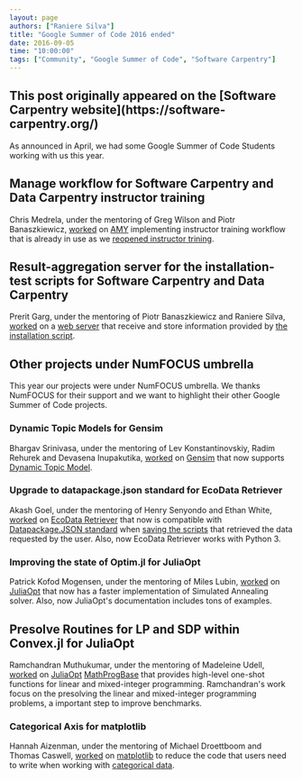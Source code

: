 ```yaml
---
layout: page
authors: ["Raniere Silva"]
title: "Google Summer of Code 2016 ended"
date: 2016-09-05
time: "10:00:00"
tags: ["Community", "Google Summer of Code", "Software Carpentry"]
---
```


<h2>This post originally appeared on the [Software Carpentry website](https://software-carpentry.org/)</h2>

As announced in April,
we had some Google Summer of Code Students working with us this year.

## Manage workflow for Software Carpentry and Data Carpentry instructor training

Chris Medrela, under the mentoring of Greg Wilson and Piotr Banaszkiewicz,
[worked](https://chrismedrela.github.io/end-of-gsoc)
on [AMY](https://github.com/swcarpentry/amy) implementing
instructor training workflow that is already in use
as we [reopened instructor trining](http://software-carpentry.org/blog/2016/07/reopening-instructor-training.html).

## Result-aggregation server for the installation-test scripts for Software Carpentry and Data Carpentry

Prerit Garg, under the mentoring of Piotr Banaszkiewicz and Raniere Silva,
[worked](http://prerit2010.github.io/GSoC-Project-Front-end-tests-and-updates)
on a [web server](https://github.com/swcarpentry/installation-testing-results-server)
that receive and store information provided by
[the installation script](https://github.com/swcarpentry/installation-testing-scripts).

## Other projects under NumFOCUS umbrella

This year our projects were under NumFOCUS umbrella.
We thanks NumFOCUS for their support
and we want to highlight their other Google Summer of Code projects.

### Dynamic Topic Models for Gensim

Bhargav Srinivasa, under the mentoring of Lev Konstantinovskiy, Radim Rehurek and Devasena Inupakutika,
[worked](https://topicmodel2016.wordpress.com/2016/08/21/gsoc-final-submission/)
on [Gensim](https://topicmodel2016.wordpress.com/2016/08/21/gsoc-final-submission/)
that now supports [Dynamic Topic Model](https://github.com/RaRe-Technologies/gensim/blob/develop/docs/notebooks/ldaseqmodel.ipynb).

### Upgrade to datapackage.json standard for EcoData Retriever

Akash Goel, under the mentoring of Henry Senyondo and Ethan White,
[worked](https://goelakash.wordpress.com/2016/08/21/gsoc-blog-wrap-up/)
on [EcoData Retriever](https://github.com/weecology/retriever)
that now is compatible with [Datapackage.JSON standard](http://specs.frictionlessdata.io/data-packages/)
when [saving the scripts](http://retriever.readthedocs.io/en/latest/scripts.html)
that retrieved the data requested by the user.
Also, now EcoData Retriever works with Python 3.

### Improving the state of Optim.jl for JuliaOpt

Patrick Kofod Mogensen, under the mentoring of Miles Lubin,
[worked](https://pkofod.github.io/2016/08/31/gsocfinal/)
on [JuliaOpt](http://juliaopt.org/)
that now has a faster implementation of Simulated Annealing solver.
Also, now JuliaOpt's documentation includes tons of examples.

## Presolve Routines for LP and SDP within Convex.jl for JuliaOpt

Ramchandran Muthukumar, under the mentoring of Madeleine Udell,
[worked](http://ramcha24.github.io/gsoc.html)
on [JuliaOpt](http://www.juliaopt.org/) [MathProgBase](https://github.com/JuliaOpt/MathProgBase.jl)
that provides high-level one-shot functions for linear and mixed-integer programming. Ramchandran's work focus on the presolving the linear and mixed-integer programming problems, a important step to improve benchmarks.

### Categorical Axis for matplotlib

Hannah Aizenman, under the mentoring of Michael Droettboom and Thomas Caswell,
[worked](http://story645.github.io/jekyll/update/2016/08/22/color.html)
on [matplotlib](http://matplotlib.org/)
to reduce the code that users need to write when working with [categorical data](http://pandas.pydata.org/pandas-docs/stable/categorical.html).
